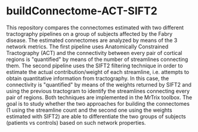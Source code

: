 # buildConnectome-ACT-SIFT2
This repository compares the connectomes estimated with two different tractography pipelines on a group of subjects affected by the Fabry disease. The estimated connectomes are analyzed by means of the 3 network metrics.  The first pipeline uses Anatomically Constrained Tractography (ACT) and the connectivity between every pair of cortical regions is "quantified" by means of the number of streamlines connecting them. The second pipeline uses the SIFT2 filtering technique in order to estimate the actual contribution/weight of each streamline, i.e. attempts to obtain quantitative information from tractography. In this case, the connectivity is "quantified" by means of the weights returned by SIFT2 and using the previous tractogram to identify the streamlines connecting every pair of regions. Both techniques are implemented in the MrTrix toolbox.  The goal is to study whether the two approaches for building the connectomes (1 using the streamline count and the second one using the weights estimated with SIFT2) are able to differentiate the two groups of subjects (patients vs controls) based on such network properties.
